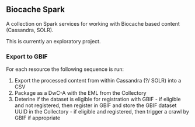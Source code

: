 ## Biocache Spark 
A collection on Spark services for working with Biocache based content (Cassandra, SOLR).
  
This is currently an exploratory project.

### Export to GBIF

For each resource the following sequence is run:
  1. Export the processed content from within Cassandra (?/ SOLR) into a CSV
  2. Package as a DwC-A with the EML from the Collectory
  3. Deterine if the dataset is eligible for registration with GBIF
    - if eligible and not registered, then register in GBIF and store the GBIF dataset UUID in the Collectory
    - if eligible and registered, then trigger a crawl by GBIF if appropriate

